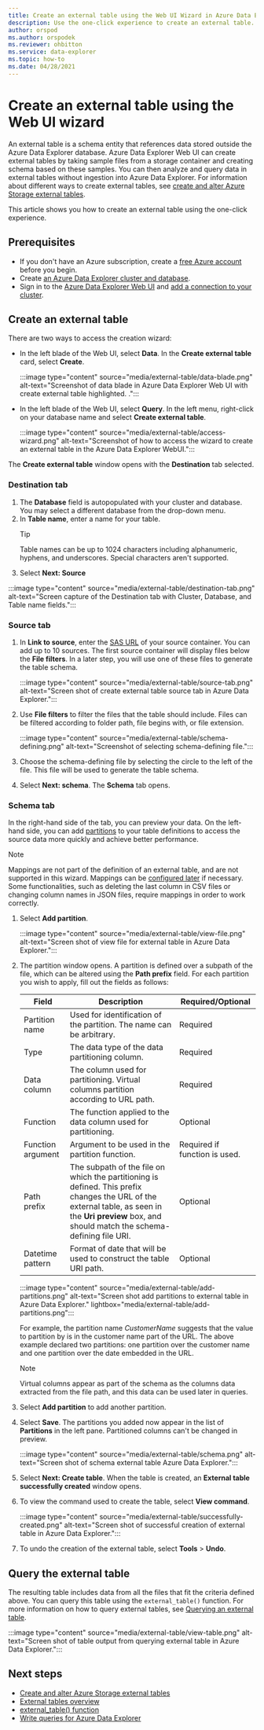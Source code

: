 ```yaml
---
title: Create an external table using the Web UI Wizard in Azure Data Explorer
description: Use the one-click experience to create an external table.
author: orspod
ms.author: orspodek
ms.reviewer: ohbitton
ms.service: data-explorer
ms.topic: how-to
ms.date: 04/28/2021
---
```


# Create an external table using the Web UI wizard

An external table is a schema entity that references data stored outside the Azure Data Explorer database. Azure Data Explorer Web UI can create external tables by taking sample files from a storage container and creating schema based on these samples. You can then analyze and query data in external tables without ingestion into Azure Data Explorer. For information about different ways to create external tables, see [create and alter Azure Storage external tables](kusto/management/external-tables-azurestorage-azuredatalake.md).

This article shows you how to create an external table using the one-click experience.

## Prerequisites

* If you don't have an Azure subscription, create a [free Azure account](https://azure.microsoft.com/free/) before you begin.
* Create [an Azure Data Explorer cluster and database](create-cluster-database-portal.md).
* Sign in to the [Azure Data Explorer Web UI](https://dataexplorer.azure.com/) and [add a connection to your cluster](web-query-data.md#add-clusters).

## Create an external table

There are two ways to access the creation wizard:

* In the left blade of the Web UI, select **Data**. In the **Create external table** card, select **Create**.

     :::image type="content" source="media/external-table/data-blade.png" alt-text="Screenshot of data blade in Azure Data Explorer Web UI with create external table highlighted. .":::

* In the left blade of the Web UI, select **Query**. In the left menu, right-click on your database name and select **Create external table**.

    :::image type="content" source="media/external-table/access-wizard.png" alt-text="Screenshot of how to access the wizard to create an external table in the Azure Data Explorer WebUI.":::

The **Create external table** window opens with the **Destination** tab selected.

### Destination tab

1. The **Database** field is autopopulated with your cluster and database. You may select a different database from the drop-down menu.
1. In **Table name**, enter a name for your table.
    > [!TIP]
    >  Table names can be up to 1024 characters including alphanumeric, hyphens, and underscores. Special characters aren't supported.
1. Select **Next: Source**

:::image type="content" source="media/external-table/destination-tab.png" alt-text="Screen capture of the Destination tab with Cluster, Database, and Table name fields.":::

### Source tab

1. In **Link to source**, enter the [SAS URL](/azure/vs-azure-tools-storage-explorer-blobs#get-the-sas-for-a-blob-container) of your source container. You can add up to 10 sources. 
    The first source container will display files below the **File filters**. In a later step, you will use one of these files to generate the table schema.

    :::image type="content" source="media/external-table/source-tab.png" alt-text="Screen shot of create external table source tab in Azure Data Explorer.":::

1. Use **File filters** to filter the files that the table should include. Files can be filtered according to folder path, file begins with, or file extension.

    :::image type="content" source="media/external-table/schema-defining.png" alt-text="Screenshot of selecting schema-defining file.":::

1. Choose the schema-defining file by selecting the circle to the left of the file. This file will be used to generate the table schema.
1. Select **Next: schema**. The **Schema** tab opens.

### Schema tab

In the right-hand side of the tab, you can preview your data. On the left-hand side, you can add [partitions](kusto/management/partitioningpolicy.md) to your table definitions to access the source data more quickly and achieve better performance.

> [!NOTE] 
> Mappings are not part of the definition of an external table, and are not supported in this wizard. Mappings can be [configured later](kusto/management/external-tables-azurestorage-azuredatalake.md#create-external-table-mapping) if necessary. Some functionalities, such as deleting the last column in CSV files or changing column names in JSON files, require mappings in order to work correctly.

1. Select **Add partition**.

    :::image type="content" source="media/external-table/view-file.png" alt-text="Screen shot of view file for external table in Azure Data Explorer.":::

1. The partition window opens. A partition is defined over a subpath of the file, which can be altered using the **Path prefix** field. For each partition you wish to apply, fill out the fields as follows:

    Field | Description | Required/Optional
    ---|---|---
    Partition name | Used for identification of the partition. The name can be arbitrary. | Required
    Type | The data type of the data partitioning column. | Required
    Data column | The column used for partitioning. Virtual columns partition according to URL path. | Required
    Function | The function applied to the data column used for partitioning. | Optional
    Function argument | Argument to be used in the partition function. | Required if function is used.
    Path prefix | The subpath of the file on which the partitioning is defined. This prefix changes the URL of the external table, as seen in the **Uri preview** box, and should match the schema-defining file URI. | Optional
    Datetime pattern | Format of date that will be used to construct the table URI path. | Optional

    :::image type="content" source="media/external-table/add-partitions.png" alt-text="Screen shot add partitions to external table in Azure Data Explorer." lightbox="media/external-table/add-partitions.png":::

    For example, the partition name *CustomerName* suggests that the value to partition by is in the customer name part of the URL. The above example declared two partitions: one partition over the customer name and one partition over the date embedded in the URL. 

    > [!NOTE]
    > Virtual columns appear as part of the schema as the columns data extracted from the file path, and this data can be used later in queries.

1. Select **Add partition** to add another partition. 
1. Select **Save**. The partitions you added now appear in the list of **Partitions** in the left pane. Partitioned columns can't be changed in preview.
    
    :::image type="content" source="media/external-table/schema.png" alt-text="Screen shot of schema external table Azure Data Explorer.":::

1. Select **Next: Create table**. When the table is created, an **External table successfully created** window opens.
1. To view the command used to create the table, select **View command**.

    :::image type="content" source="media/external-table/successfully-created.png" alt-text="Screen shot of successful creation of external table in Azure Data Explorer.":::
1. To undo the creation of the external table, select **Tools** > **Undo**.

## Query the external table

The resulting table includes data from all the files that fit the criteria defined above. You can query this table using the `external_table()` function. For more information on how to query external tables, see [Querying an external table](data-lake-query-data.md#querying-an-external-table).

:::image type="content" source="media/external-table/view-table.png" alt-text="Screen shot of table output from querying external table in Azure Data Explorer.":::

## Next steps

* [Create and alter Azure Storage external tables](kusto/management/external-tables-azurestorage-azuredatalake.md)
* [External tables overview](kusto/query/schema-entities/externaltables.md)
* [external_table() function](kusto/query/externaltablefunction.md)
* [Write queries for Azure Data Explorer](write-queries.md)
